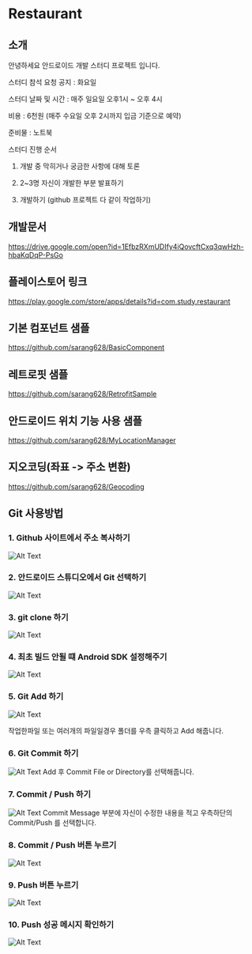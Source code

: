 # Restaurant

## 소개
안녕하세요 안드로이드 개발 스터디 프로젝트 입니다.

스터디 참석 요청 공지 : 화요일

스터디 날짜 및 시간 : 매주 일요일 오후1시 ~ 오후 4시

비용 : 6천원 (매주 수요일 오후 2시까지 입금 기준으로 예약)

준비물 : 노트북

스터디 진행 순서

1. 개발 중 막히거나 궁금한 사항에 대해 토론

2. 2~3명 자신이 개발한 부분 발표하기

3. 개발하기 (github 프로젝트 다 같이 작업하기)

## 개발문서
https://drive.google.com/open?id=1EfbzRXmUDIfy4iQovcftCxq3qwHzh-hbaKqDqP-PsGo

## 플레이스토어 링크
https://play.google.com/store/apps/details?id=com.study.restaurant

## 기본 컴포넌트 샘플
https://github.com/sarang628/BasicComponent

## 레트로핏 샘플
https://github.com/sarang628/RetrofitSample

## 안드로이드 위치 기능 사용 샘플
https://github.com/sarang628/MyLocationManager

## 지오코딩(좌표 -> 주소 변환)
https://github.com/sarang628/Geocoding

## Git 사용방법
### 1. Github 사이트에서 주소 복사하기
![Alt Text](sample/git/0.png)

### 2. 안드로이드 스튜디오에서 Git 선택하기
![Alt Text](sample/git/1.png)

### 3. git clone 하기
![Alt Text](sample/git/2.png)

### 4. 최초 빌드 안될 떄 Android SDK 설정해주기
![Alt Text](sample/git/3.png)

### 5. Git Add 하기
![Alt Text](sample/git/4.png)

작업한파일 또는 여러개의 파일일경우 폴더를 우측 클릭하고 Add 해줍니다.

### 6. Git Commit 하기
![Alt Text](sample/git/5.png)
Add 후 Commit File or Directory를 선택해줍니다.

### 7. Commit / Push 하기
![Alt Text](sample/git/6.png)
Commit Message 부분에 자신이 수정한 내용을 적고
우측하단의 Commit/Push 를 선택합니다.

### 8. Commit / Push 버튼 누르기
![Alt Text](sample/git/7.png)

### 9. Push 버튼 누르기
![Alt Text](sample/git/8.png)

### 10. Push 성공 메시지 확인하기
![Alt Text](sample/git/9.png)
